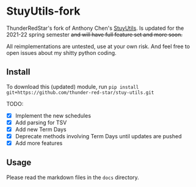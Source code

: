 # StuyUtils-fork

ThunderRedStar's fork of Anthony Chen's [StuyUtils](https://github.com/achen318/stuy-utils). Is updated for the 2021-22 spring semester ~~and will have full feature set and more soon.~~

All reimplementations are untested, use at your own risk. And feel free to open issues about my shitty python coding.

## Install
To download this (updated) module, run `pip install git+https://github.com/thunder-red-star/stuy-utils.git`

TODO:
- [x] Implement the new schedules
- [x] Add parsing for TSV
- [x] Add new Term Days
- [x] Deprecate methods involving Term Days until updates are pushed
- [x] Add more features 

## Usage
Please read the markdown files in the `docs` directory.
